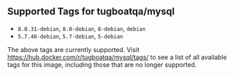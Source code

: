 ## Supported Tags for tugboatqa/mysql

* `8.0.31-debian`, `8.0-debian`, `8-debian`, `debian`
* `5.7.40-debian`, `5.7-debian`, `5-debian`

The above tags are currently supported. Visit https://hub.docker.com/r/tugboatqa/mysql/tags/ to see a list of all available tags for this image, including those that are no longer supported.
